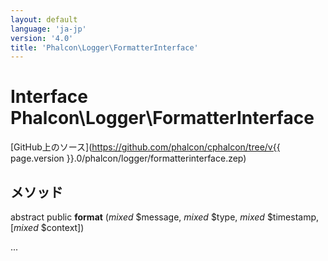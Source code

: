 ```yaml
---
layout: default
language: 'ja-jp'
version: '4.0'
title: 'Phalcon\Logger\FormatterInterface'
---
```


# Interface **Phalcon\Logger\FormatterInterface**

[GitHub上のソース](https://github.com/phalcon/cphalcon/tree/v{{ page.version }}.0/phalcon/logger/formatterinterface.zep)

## メソッド

abstract public **format** (*mixed* $message, *mixed* $type, *mixed* $timestamp, [*mixed* $context])

...